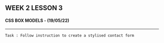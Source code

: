 ## **WEEK 2 LESSON 3** 
#### CSS BOX MODELS - **(19/05/22)**

---
`Task : Follow instruction to create a stylised contact form`
